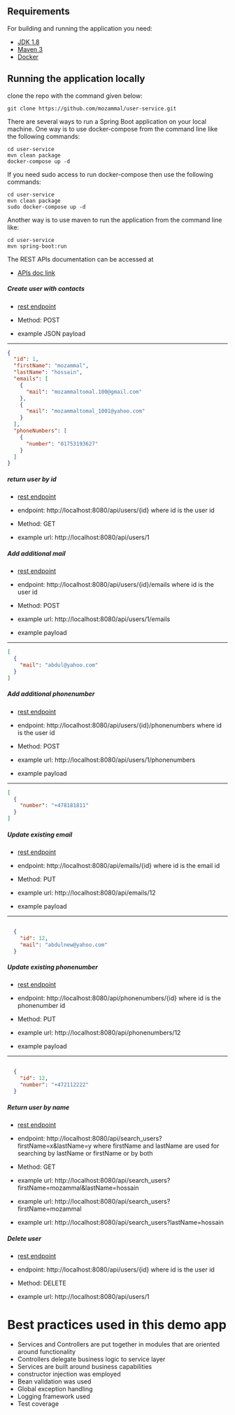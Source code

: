 ## Requirements

For building and running the application you need:

- [JDK 1.8](http://www.oracle.com/technetwork/java/javase/downloads/jdk8-downloads-2133151.html)
- [Maven 3](https://maven.apache.org)
- [Docker](https://www.docker.com)

## Running the application locally

clone the repo with the command given below: 
```shell
git clone https://github.com/mozammal/user-service.git
```

There are several ways to run a Spring Boot application on your local machine. One way
is to use docker-compose from the command line like the following commands:
```shell
cd user-service
mvn clean package
docker-compose up -d
```

If you need sudo access to run docker-compose then use the following commands:
```shell
cd user-service
mvn clean package
sudo docker-compose up -d
```
Another way is to use maven to run the application from the command line like:

```shell
cd user-service
mvn spring-boot:run
```

The REST APIs documentation can be accessed at 
- [APIs doc link](http://localhost:8080/swagger-ui.html) 

##### Create user with contacts 
 
- [rest endpoint](http://localhost:8080/api/users/)

- Method: POST
- example JSON payload
----

```json
{
  "id": 1,
  "firstName": "mozammal",
  "lastName": "hossain",
  "emails": [
    {
      "mail": "mozammaltomal.100@gmail.com"
    },
    {
      "mail": "mozammaltomal_1001@yahoo.com"
    }
  ],
  "phoneNumbers": [
    {
      "number": "01753193627"
    }
  ]
}

```

##### return user by id 
 
- [rest endpoint](http://localhost:8080/api/users/id)

- endpoint: http://localhost:8080/api/users/{id} where id is the user id
- Method: GET 
- example url: http://localhost:8080/api/users/1

##### Add additional mail 
 
- [rest endpoint](http://localhost:8080/api/users/{id}/emails)

- endpoint: http://localhost:8080/api/users/{id}/emails where id is the user id
- Method: POST
- example url: http://localhost:8080/api/users/1/emails
- example payload
----
```json
[
  {
    "mail": "abdul@yahoo.com"
  }
]
```

##### Add additional phonenumber 
 
- [rest endpoint](http://localhost:8080/api//users/{id}/phonenumbers)

- endpoint: http://localhost:8080/api/users/{id}/phonenumbers where id is the user id
- Method: POST
- example url:  http://localhost:8080/api/users/1/phonenumbers
- example payload
----
```json
[
  {
    "number": "+478181811"
  }
]
```

##### Update existing email 
 
- [rest endpoint](http://localhost:8080/api/emails/{id})

- endpoint: http://localhost:8080/api/emails/{id} where id is the email id
- Method: PUT
- example url:  http://localhost:8080/api/emails/12
- example payload
----
```json

  {
    "id": 12,
    "mail": "abdulnew@yahoo.com"
  }
```

##### Update existing phonenumber 
 
- [rest endpoint](http://localhost:8080/api/phonenumbers/{id})

- endpoint: http://localhost:8080/api/phonenumbers/{id} where id is the phonenumber id
- Method: PUT
- example url:  http://localhost:8080/api/phonenumbers/12
- example payload
----
```json

  {
    "id": 12,
    "number": "+472112222"
  }
```

##### Return user by name
 
- [rest endpoint](http://localhost:8080/api/search_users?firstName=x&lastName=y})

- endpoint: http://localhost:8080/api/search_users?firstName=x&lastName=y where firstName and lastName are used for searching by lastName or firstName or by both
- Method: GET
- example url:  http://localhost:8080/api/search_users?firstName=mozammal&lastName=hossain
- example url:  http://localhost:8080/api/search_users?firstName=mozammal
- example url:  http://localhost:8080/api/search_users?lastName=hossain

##### Delete user
 
- [rest endpoint](http://localhost:8080/api/users/{id})

- endpoint: http://localhost:8080/api/users/{id} where id is the user id
- Method: DELETE
- example url:  http://localhost:8080/api/users/1

# Best practices used in this demo app
 
- Services and Controllers are put together in modules that are oriented around functionality
- Controllers delegate business logic to service layer
- Services are built around business capabilities 
- constructor injection was employed
- Bean validation was used
- Global exception handling
- Logging framework used 
- Test coverage 